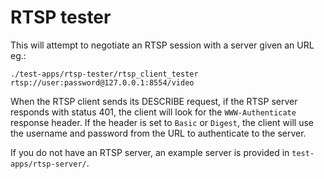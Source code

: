 # RTSP tester

This will attempt to negotiate an RTSP session with a server given an URL eg.:

```
./test-apps/rtsp-tester/rtsp_client_tester rtsp://user:password@127.0.0.1:8554/video
```

When the RTSP client sends its DESCRIBE request, if the RTSP server responds with status 401, the client will look for the `WWW-Authenticate` response header. If the header is set to `Basic` or `Digest`, the client will use the username and password from the URL to authenticate to the server.

If you do not have an RTSP server, an example server is provided in `test-apps/rtsp-server/`.
